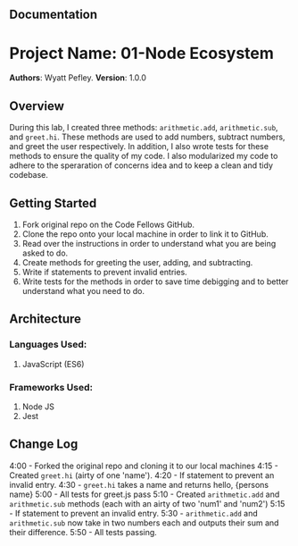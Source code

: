 
## Documentation

# Project Name: 01-Node Ecosystem

**Authors**: Wyatt Pefley.
**Version**: 1.0.0
## Overview
During this lab, I created three methods: `arithmetic.add`, `arithmetic.sub`, and `greet.hi`. These methods are used to add numbers, subtract numbers, and greet the user respectively. In addition, I also wrote tests for these methods to ensure the quality of my code. I also modularized my code to adhere to the speraration of concerns idea and to keep a clean and tidy codebase.

## Getting Started
1. Fork original repo on the Code Fellows GitHub.
2. Clone the repo onto your local machine in order to link it to GitHub.
3. Read over the instructions in order to understand what you are being asked to do. 
4. Create methods for greeting the user, adding, and subtracting.
5. Write if statements to prevent invalid entries.
6. Write tests for the methods in order to save time debigging and to better understand what you need to do.

## Architecture
### Languages Used: 
1. JavaScript (ES6)
### Frameworks Used:
1. Node JS 
2. Jest

## Change Log
4:00 - Forked the original repo and cloning it to our local machines
4:15 - Created `greet.hi` (airty of one 'name'). 
4:20 - If statement to prevent an invalid entry. 
4:30 - `greet.hi` takes a name and returns hello, {persons name}
5:00 - All tests for greet.js pass
5:10 - Created `arithmetic.add` and `arithmetic.sub` methods (each with an airty of two 'num1' and 'num2')
5:15 - If statement to prevent an invalid entry.
5:30 - `arithmetic.add` and `arithmetic.sub` now take in two numbers each and outputs their sum and their difference.
5:50 - All tests passing. 
